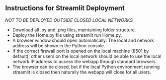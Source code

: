 ## Instructions for Streamlit Deployment

_NOT TO BE DEPLOYED OUTSIDE CLOSED LOCAL NETWORKS_

* Download all .py and .png files, maintaining folder structure. 
* Deploy the Home.py file using streamlit run Home.py.
* A browser window should open automatically. The local and network address will be shown in the Python console.
* If the correct firewall port is opened on the local machine (8501 by default), other users on the local network should be able to use the local network IP address to access the webapp through standard browsers.
* The browser can be closed, but if the local Python environment running streamlit is closed then naturally the webapp will close for all users.

